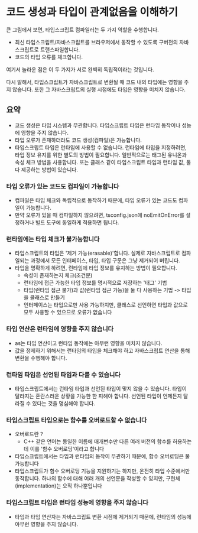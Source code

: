 # 코드 생성과 타입이 관계없음을 이해하기
큰 그림에서 보면, 타입스크립트 컴파일러는 두 가지 역할을 수행합니다.
- 최신 타입스크립트/자바스크립트를 브라우저에서 동작할 수 있도록 구버전의 자바스크립트로 트랜스파일합니다.
- 코드의 타입 오류를 체크합니다.

여기서 놀라운 점은 이 두 가지가 서로 완벽히 독립적이라는 것입니다.

다시 말해서, 타입스크립트가 자바스크립트로 변환될 때 코드 내의 타입에는 영향을 주지 않습니다. 또한 그 자바스크립트의 실행 시점에도 타입은 영향을 미치지 않습니다.

## 요약
- 코드 생성은 타입 시스템과 무관합니다. 타입스크립트 타입은 런타임 동작이나 성능에 영향을 주지 않습니다.
- 타입 오류가 존재하더라도 코드 생성(컴파일)은 가능합니다.
- 타입스크립트 타입은 런타임에 사용할 수 없습니다. 런타임에 타입을 지정하려면, 타입 정보 유지를 위한 별도의 방법이 필요합니다. 일반적으로는 태그된 유니온과 속성 체크 방법을 사용합니다. 또는 클래스 같이 타입스크립트 타입과 런타임 값, 둘 다 제공하는 방법이 있습니다.

### 타입 오류가 있는 코드도 컴파일이 가능합니다
- 컴파일은 타입 체크와 독립적으로 동작하기 때문에, 타입 오류가 있는 코드도 컴파일이 가능합니다.
- 만약 오류가 있을 때 컴파일하지 않으려면, tsconfig.json에 noEmitOnError를 설정하거나 빌드 도구에 동일하게 적용하면 됩니다.

### 런타임에는 타입 체크가 불가능합니다
- 타입스크립트의 타입은 '제거 가능(erasable)'합니다. 실제로 자바스크립트로 컴파일되는 과정에서 모든 인터페이스, 타입, 타입 구문은 그냥 제거되어 버립니다.
- 타입을 명확하게 하려면, 런타임에 타입 정보를 유지하는 방법이 필요합니다.
  - 속성이 존재하는지 체크(조건문)
  - 런타임에 접근 가능한 타입 정보를 명시적으로 저장하는 '태그' 기법
  - 타입(런타임 접근 불가)과 값(런타임 접근 가능)을 둘 다 사용하는 기법 -> 타입을 클래스로 만들기
  - 인터페이스는 타입으로만 사용 가능하지만, 클래스로 선언하면 타입과 값으로 모두 사용할 수 있으므로 오류가 없습니다

### 타입 연산은 런타임에 영향을 주지 않습니다
- as는 타입 연산이고 런타임 동작에는 아무런 영향을 미치지 않습니다.
- 값을 정제하기 위해서는 런타임의 타입을 체크해야 하고 자바스크립트 연산을 통해 변환을 수행해야 합니다.

### 런타임 타입은 선언된 타입과 다를 수 있습니다
- 타입스크립트에서는 런타임 타입과 선언된 타입이 맞지 않을 수 있습니다. 타입이 달라지는 혼란스러운 상황을 가능한 한 피해야 합니다. 선언된 타입이 언제든지 달라질 수 있다는 것을 명심해야 합니다.

### 타입스크립트 타입으로는 함수를 오버로드할 수 없습니다
- 오버로드란 ?
  - C++ 같은 언어는 동일한 이름에 매개변수만 다른 여러 버전의 함수를 허용하는데 이를 '함수 오버로딩'이라고 합니다
- 타입스크립트에서는 타입과 런타임의 동작이 무관하기 때문에, 함수 오버로딩은 불가능합니다
- 타입스크립트가 함수 오버로딩 기능을 지원하기는 하지만, 온전히 타입 수준에서만 동작합니다. 하나의 함수에 대해 여러 개의 선언문을 작성할 수 있지만, 구현체(implementation)는 오직 하나뿐입니다

### 타입스크립트 타입은 런타임 성능에 영향을 주지 않습니다
- 타입과 타입 연산자는 자바스크립트 변환 시점에 제거되기 때문에, 런타임의 성능에 아무런 영향을 주지 않습니다.